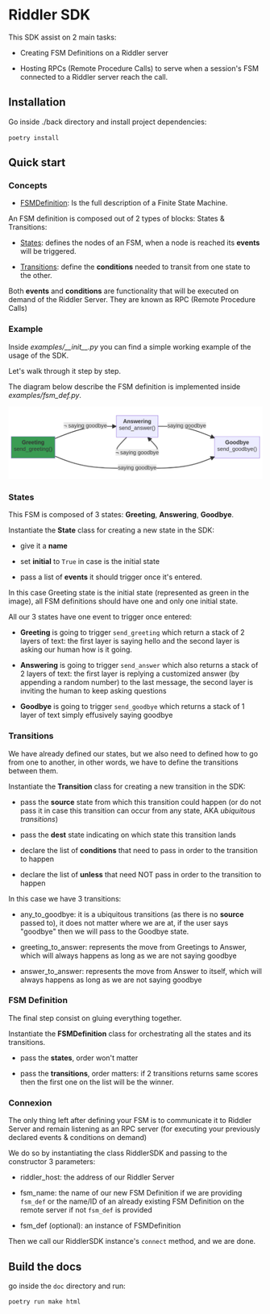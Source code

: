 # Riddler SDK

This SDK assist on 2 main tasks:

- Creating FSM Definitions on a Riddler server


- Hosting RPCs (Remote Procedure Calls) to serve when a session's FSM connected to a Riddler server reach the call.

## Installation

Go inside ./back directory and install project dependencies:

`poetry install`

## Quick start

### Concepts

- <ins>FSMDefinition</ins>: Is the full description of a Finite State Machine.

An FSM definition is composed out of 2 types of blocks: States & Transitions:

- <ins>States</ins>: defines the nodes of an FSM, when a node is reached its __events__ will be triggered.

- <ins>Transitions</ins>: define the __conditions__ needed to transit from one state to the other.

Both __events__ and __conditions__ are functionality that will be executed on demand of the Riddler Server. They are known as RPC (Remote Procedure Calls)


### Example

Inside _examples/\_\_init\_\_.py_ you can find a simple working example of the usage of the SDK.

Let's walk through it step by step.

The diagram below describe the FSM definition is implemented inside _examples/fsm_def.py_.

![Simple FSM Definition](./doc/source/images/simple_fsm.png?raw=true "Simple FSM Definition")

### States

This FSM is composed of 3 states: __Greeting__, __Answering__, __Goodbye__.

Instantiate the __State__ class for creating a new state in the SDK:

- give it a __name__


- set __initial__ to `True` in case is the initial state


- pass a list of __events__ it should trigger once it's entered.

In this case Greeting state is the initial state (represented as green in the image), all FSM definitions should have one and only one initial state.

All our 3 states have one event to trigger once entered:

- __Greeting__ is going to trigger `send_greeting` which return a stack of 2 layers of text: the first layer is saying hello and the second layer is asking our human how is it going.


- __Answering__ is going to trigger `send_answer` which also returns a stack of 2 layers of text: the first layer is replying a customized answer (by appending a random number) to the last message, the second layer is inviting the human to keep asking questions


- __Goodbye__ is going to trigger `send_goodbye` which returns a stack of 1 layer of text simply effusively saying goodbye

### Transitions

We have already defined our states, but we also need to defined how to go from one to another, in other words, we have to define the transitions between them.

Instantiate the __Transition__ class for creating a new transition in the SDK:

- pass the __source__ state from which this transition could happen (or do not pass it in case this transition can occur from any state, AKA _ubiquitous transitions_)


- pass the __dest__ state indicating on which state this transition lands


- declare the list of __conditions__ that need to pass in order to the transition to happen


- declare the list of __unless__ that need NOT pass in order to the transition to happen

In this case we have 3 transitions:
- any_to_goodbye: it is a ubiquitous transitions (as there is no __source__ passed to), it does not matter where we are at, if the user says "goodbye" then we will pass to the Goodbye state.


- greeting_to_answer: represents the move from Greetings to Answer, which will always happens as long as we are not saying goodbye


- answer_to_answer: represents the move from Answer to itself, which will always happens as long as we are not saying goodbye

### FSM Definition

The final step consist on gluing everything together.

Instantiate the __FSMDefinition__ class for orchestrating all the states and its transitions.

- pass the __states__, order won't matter


- pass the __transitions__, order matters: if 2 transitions returns same scores then the first one on the list will be the winner.


### Connexion

The only thing left after defining your FSM is to communicate it to Riddler Server and remain listening as an RPC server (for executing your previously declared events & conditions on demand)

We do so by instantiating the class RiddlerSDK and passing to the constructor 3 parameters:

- riddler_host: the address of our Riddler Server


- fsm_name: the name of our new FSM Definition if we are providing `fsm_def` or the name/ID of an already existing FSM Definition on the remote server if not `fsm_def` is provided


- fsm_def (optional): an instance of FSMDefinition

Then we call our RiddlerSDK instance's `connect` method, and we are done.


## Build the docs

go inside the `doc` directory and run:

```
poetry run make html
```
